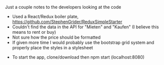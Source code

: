Just a couple notes to the developers looking at the code 
- Used a React/Redux boiler plate, https://github.com/StephenGrider/ReduxSimpleStarter
- Couldn't find the data in the API for "Mieten" and "Kaufen" (I believe this means to rent or buy) 
- Not sure how the price should be formatted
- If given more time I would probably use the bootstrap grid system and properly place the styles in a stylesheet

* To start the app, clone/download then npm start (localhost:8080)